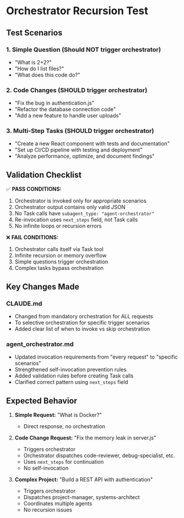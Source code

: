 # Orchestrator Recursion Test

## Test Scenarios

### 1. Simple Question (Should NOT trigger orchestrator)
- "What is 2+2?"
- "How do I list files?"
- "What does this code do?"

### 2. Code Changes (SHOULD trigger orchestrator)
- "Fix the bug in authentication.js"
- "Refactor the database connection code"
- "Add a new feature to handle user uploads"

### 3. Multi-Step Tasks (SHOULD trigger orchestrator)
- "Create a new React component with tests and documentation"
- "Set up CI/CD pipeline with testing and deployment"
- "Analyze performance, optimize, and document findings"

## Validation Checklist

✅ **PASS CONDITIONS:**
1. Orchestrator is invoked only for appropriate scenarios
2. Orchestrator output contains only valid JSON
3. No Task calls have `subagent_type: "agent-orchestrator"`
4. Re-invocation uses `next_steps` field, not Task calls
5. No infinite loops or recursion errors

❌ **FAIL CONDITIONS:**
1. Orchestrator calls itself via Task tool
2. Infinite recursion or memory overflow
3. Simple questions trigger orchestration
4. Complex tasks bypass orchestration

## Key Changes Made

### CLAUDE.md
- Changed from mandatory orchestration for ALL requests
- To selective orchestration for specific trigger scenarios
- Added clear list of when to invoke vs skip orchestration

### agent_orchestrator.md
- Updated invocation requirements from "every request" to "specific scenarios"
- Strengthened self-invocation prevention rules
- Added validation rules before creating Task calls
- Clarified correct pattern using `next_steps` field

## Expected Behavior

1. **Simple Request:** "What is Docker?"
   - Direct response, no orchestration

2. **Code Change Request:** "Fix the memory leak in server.js"
   - Triggers orchestrator
   - Orchestrator dispatches code-reviewer, debug-specialist, etc.
   - Uses `next_steps` for continuation
   - No self-invocation

3. **Complex Project:** "Build a REST API with authentication"
   - Triggers orchestrator
   - Dispatches project-manager, systems-architect
   - Coordinates multiple agents
   - No recursion issues